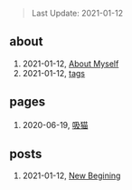 > Last Update: 2021-01-12

## about
1. 2021-01-12, [About Myself](about/me.md)
1. 2021-01-12, [tags](about/tags.md)
## pages
1. 2020-06-19, [吸猫](pages/吸猫.md)
## posts
1. 2021-01-12, [New Begining](posts/bookmarks.md)